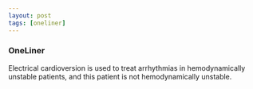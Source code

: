 ```yaml
---
layout: post
tags: [oneliner]
---
```



### OneLiner

Electrical cardioversion is used to treat arrhythmias in hemodynamically unstable patients, and this patient is not hemodynamically unstable.
